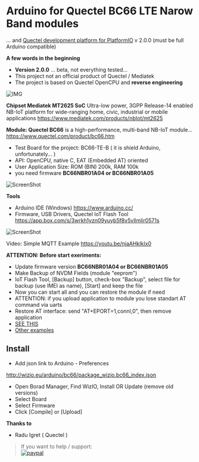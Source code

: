 # Arduino for Quectel BC66 LTE Narow Band modules 
 ... and [Quectel development platform for PlatformIO](https://github.com/Wiz-IO/platform-quectel) v 2.0.0
 (must be full Arduino compatible)

**A few words in the beginning**
* **Version 2.0.0** ... beta, not everything tested...
* This project not an official product of Quectel / Mediatek
* The project is based on Quectel OpenCPU and **reverse engineering**

![IMG](https://raw.githubusercontent.com/Wiz-IO/Arduino-Quectel-BC66/master/images/ARDUINO_BC66.png)

**Chipset Mediatek MT2625 SoC**
Ultra-low power, 3GPP Release-14 enabled NB-IoT platform for wide-ranging home, civic, industrial or mobile applications
https://www.mediatek.com/products/nbIot/mt2625


**Module: Quectel BC66**
is a high-performance, multi-band NB-IoT module...
https://www.quectel.com/product/bc66.htm
* Test Board for the project: BC66-TE-B ( it is shield Arduino, unfortunately... )
* API: OpenCPU, native C, EAT (Embedded AT) oriented
* User Application Size: ROM (BIN) 200k, RAM 100k
* you need firmware **BC66NBR01A04 or BC66NBR01A05**

![ScreenShot](https://raw.githubusercontent.com/Wiz-IO/Arduino_MT2625_BC66/master/board.jpg)

**Tools**
* Arduino IDE (Windows)
https://www.arduino.cc/
* Firmware, USB Drivers, Quectel IoT Flash Tool
https://app.box.com/s/3wrkh1yzn09yuyb5f8v5vllmlir0571s

![ScreenShot](https://raw.githubusercontent.com/Wiz-IO/Arduino-Quectel-BC66/master/images/arduino.png)

Video: Simple MQTT Example 
https://youtu.be/njaAHkIkIx0

**ATTENTION: Before start exeriments:**
* Update firmware version **BC66NBR01A04 or BC66NBR01A05**
* Make Backup of NVDM Fields (module "eeprom")
* IoT Flash Tool, [Backup] button, check-box "Backup", select file for backup (use IMEI as name), [Start] and keep the file
* Now you can start all and you can restore the module if need
* ATTENTION: if you upload application to module you lose standart AT command via uarts
* Restore AT interface: send "AT+EPORT=1,connl,0", then remove application 
* [SEE THIS](https://github.com/Wiz-IO/platform-quectel/wiki/Framework-OpenCPU#how-to-restore-at-command-interface)
* [Other examples](https://github.com/Wiz-IO/platformio-quectel-examples)


## Install

* Add json link to Arduino - Preferences 

http://wizio.eu/arduino/bc66/package_wizio.bc66_index.json

* Open Borad Manager, Find WizIO, Install OR Update (remove old versions)
* Select Board
* Select Firmware
* Click [Compile] or [Upload]

**Thanks to**

* Radu Igret ( Quectel )



>If you want to help / support:   
[![paypal](https://www.paypalobjects.com/en_US/i/btn/btn_donate_SM.gif)](https://www.paypal.com/cgi-bin/webscr?cmd=_s-xclick&hosted_button_id=ESUP9LCZMZTD6)
